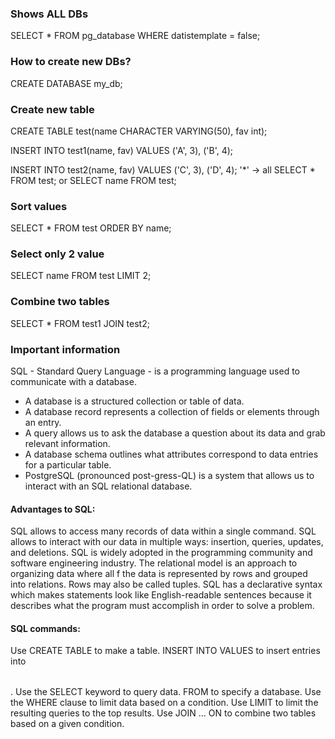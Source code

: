 ### Shows ALL DBs 
SELECT * FROM pg_database WHERE datistemplate = false;


### How to create new DBs? 
CREATE DATABASE my_db;


### Create new table 
CREATE TABLE test(name CHARACTER VARYING(50), fav int);

INSERT INTO test1(name, fav) 
    VALUES 
        ('A', 3), 
        ('B', 4);
        
INSERT INTO test2(name, fav) 
    VALUES 
        ('C', 3), 
        ('D', 4);
 '*' -> all 
SELECT * FROM test; or SELECT name FROM test;


### Sort values 
SELECT * FROM test ORDER BY name;


### Select only 2 value 
SELECT name FROM test LIMIT 2;


### Combine two tables 
SELECT * FROM test1 JOIN test2;


### Important information 
SQL - Standard Query Language - is a programming language used to communicate with a database.
* A database is a structured collection or table of data.
* A database record represents a collection of fields or elements through an entry.
* A query allows us to ask the database a question about its data and grab relevant information.
* A database schema outlines what attributes correspond to data entries for a particular table.
* PostgreSQL (pronounced post-gress-QL) is a system that allows us to interact with an SQL relational database.

#### Advantages to SQL:
SQL allows to access many records of data within a single command.
SQL allows to interact with our data in multiple ways: insertion, queries, updates, and deletions.
SQL is widely adopted in the programming community and software engineering industry.
The relational model is an approach to organizing data where all f the data is represented by rows and grouped into relations.
Rows may also be called tuples.
SQL has a declarative syntax which makes statements look like English-readable sentences because it describes what the program must accomplish in order to solve a problem.

#### SQL commands:
Use CREATE TABLE to make a table. INSERT INTO <table> VALUES to insert entries into <table>.
Use the SELECT keyword to query data. FROM to specify a database.
Use the WHERE clause to limit data based on a condition. Use LIMIT <number> to limit the resulting queries to the top <number> results.
Use JOIN … ON to combine two tables based on a given condition.


